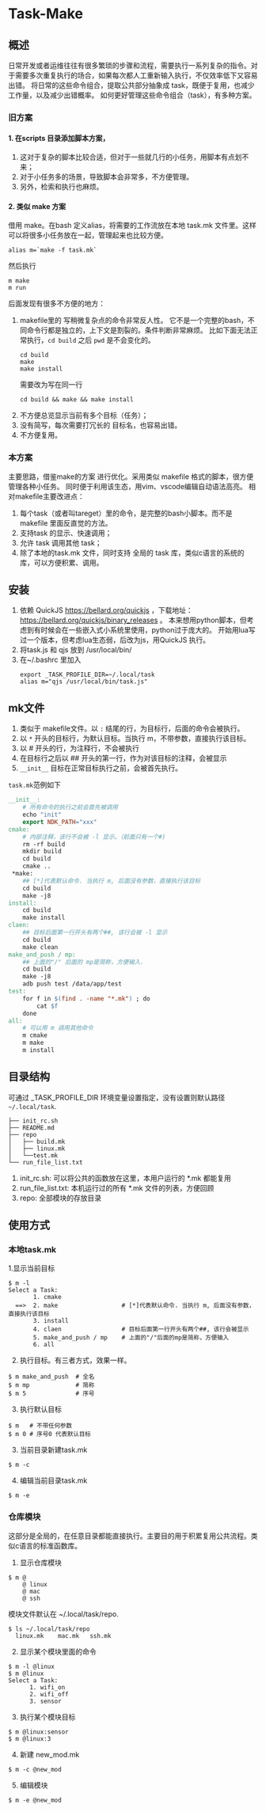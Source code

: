 # Task-Make

## 概述
日常开发或者运维往往有很多繁琐的步骤和流程，需要执行一系列复杂的指令。对于需要多次重复执行的场合，如果每次都人工重新输入执行，不仅效率低下又容易出错。
将日常的这些命令组合，提取公共部分抽象成 task，既便于复用，也减少工作量，以及减少出错概率。
如何更好管理这些命令组合（task），有多种方案。

### 旧方案

#### 1. 在scripts 目录添加脚本方案，

1. 这对于复杂的脚本比较合适，但对于一些就几行的小任务，用脚本有点划不来；
2. 对于小任务多的场景，导致脚本会非常多，不方便管理。
3. 另外，检索和执行也麻烦。

#### 2. 类似 make 方案

借用 make。在bash 定义alias，将需要的工作流放在本地 task.mk 文件里。这样可以将很多小任务放在一起，管理起来也比较方便。
```
alias m=`make -f task.mk`
```
然后执行
```
m make
m run
```

后面发现有很多不方便的地方：
1. makefile里的 写稍微复杂点的命令非常反人性。
   它不是一个完整的bash，不同命令行都是独立的，上下文是割裂的。条件判断非常麻烦。
   比如下面无法正常执行，`cd build` 之后 `pwd` 是不会变化的。
    ```
    cd build
    make 
    make install
    ```
    需要改为写在同一行
    ```
    cd build && make && make install
    ```
2. 不方便总览显示当前有多个目标（任务）；
3. 没有简写，每次需要打冗长的 目标名，也容易出错。
4. 不方便复用。

### 本方案

主要思路，借鉴make的方案 进行优化。采用类似 makefile 格式的脚本，很方便管理各种小任务。
同时便于利用该生态，用vim、vscode编辑自动语法高亮。
相对makefile主要改进点：
1. 每个task（或者叫tareget）里的命令，是完整的bash小脚本。而不是makefile 里面反直觉的方法。
1. 支持task 的显示、快速调用；
1. 允许 task 调用其他 task；
1. 除了本地的task.mk 文件，同时支持 全局的 task 库，类似c语言的系统的库，可以方便积累、调用。


##  安装

1. 依赖 QuickJS  https://bellard.org/quickjs ，下载地址：https://bellard.org/quickjs/binary_releases 。
    本来想用python脚本，但考虑到有时候会在一些嵌入式小系统里使用，python过于庞大的。
    开始用lua写过一个版本，但考虑lua生态弱，后改为js，用QuickJS 执行。
2. 将task.js 和 qjs 放到 /usr/local/bin/
3. 在~/.bashrc 里加入
    ```
    export _TASK_PROFILE_DIR=~/.local/task
    alias m="qjs /usr/local/bin/task.js"
    ```

## mk文件
1. 类似于 makefile文件。以 `:` 结尾的行，为目标行，后面的命令会被执行。
2. 以 `*` 开头的目标行，为默认目标。当执行 m，不带参数，直接执行该目标。
3. 以 # 开头的行，为注释行，不会被执行
4. 在目标行之后以 ## 开头的第一行，作为对该目标的注释，会被显示
5. `__init__` 目标在正常目标执行之前，会被首先执行。

`task.mk`范例如下
```makefile
__init__:
	# 所有命令的执行之前会首先被调用
	echo "init"
	export NDK_PATH="xxx"
cmake:
	# 内部注释，该行不会被 -l 显示。（前面只有一个#)
	rm -rf build
	mkdir build
	cd build
	cmake ..
 *make:
	## [*]代表默认命令. 当执行 m, 后面没有参数，直接执行该目标
	cd build
	make -j8
install:
	cd build
	make install
claen:
	## 目标后面第一行开头有两个##, 该行会被 -l 显示
	cd build
	make clean
make_and_push / mp:
	## 上面的"/" 后面的 mp是简称，方便输入.
	cd build
	make -j8
	adb push test /data/app/test
test:
	for f in $(find . -name "*.mk") ; do
		cat $f
	done
all:
	# 可以用 m 调用其他命令
	m cmake
	m make
	m install
```


## 目录结构

可通过 _TASK_PROFILE_DIR 环境变量设置指定，没有设置则默认路径 `~/.local/task`.
```
├── init_rc.sh
├── README.md
├── repo
│   ├── build.mk
│   ├── linux.mk
│   └──test.mk
└── run_file_list.txt
```

1. init_rc.sh: 可以将公共的函数放在这里，本用户运行的 *.mk 都能复用
2. run_file_list.txt: 本机运行过的所有 *.mk 文件的列表，方便回顾
3. repo: 全部模块的存放目录

## 使用方式

### 本地task.mk

1.显示当前目标
```
$ m -l
Select a Task:
       1. cmake
  ==>  2. make                  # [*]代表默认命令. 当执行 m, 后面没有参数，直接执行该目标
       3. install
       4. claen                 # 目标后面第一行开头有两个##, 该行会被显示
       5. make_and_push / mp    # 上面的"/"后面的mp是简称，方便输入
       6. all
```

2. 执行目标。有三者方式，效果一样。
```
$ m make_and_push  # 全名
$ m mp             # 简称
$ m 5              # 序号
```

3. 执行默认目标
```
$ m   # 不带任何参数
$ m 0 # 序号0 代表默认目标
```

3. 当前目录新建task.mk
``` 
$ m -c 
```

4. 编辑当前目录task.mk
```
$ m -e
```

### 仓库模块

这部分是全局的，在任意目录都能直接执行。主要目的用于积累复用公共流程。类似c语言的标准函数库。

1. 显示仓库模块
```
$ m @
    @ linux
    @ mac
    @ ssh
```
模块文件默认在 ~/.local/task/repo.
```
$ ls ~/.local/task/repo
  linux.mk    mac.mk   ssh.mk
```

2. 显示某个模块里面的命令

```
$ m -l @linux
$ m @linux
Select a Task:
      1. wifi_on
      2. wifi_off
      3. sensor
```

3. 执行某个模块目标

```
$ m @linux:sensor
$ m @linux:3
```

4. 新建 new_mod.mk

```
$ m -c @new_mod
```

5. 编辑模块

```
$ m -e @new_mod
```

